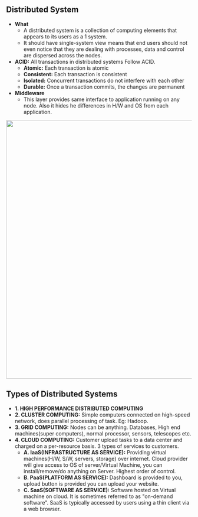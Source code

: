## Distributed System
- **What** 
  - A distributed system is a collection of computing elements that appears to its users as a 1 system.
  - It should have single-system view means that end users should not even notice that they are dealing with processes, data and control are dispersed across the nodes.
- **ACID:** All transactions in distributed systems Follow ACID.
  - **Atomic:** Each transaction is atomic
  - **Consistent:** Each transaction is consistent
  - **Isolated:** Concurrent transactions do not interfere with each other
  - **Durable:** Once a transaction commits, the changes are permanent  
- **Middleware**
  - This layer provides same interface to application running on any node. Also it hides he differences in H/W and OS from each application.  
<img src="https://i.ibb.co/4f6xC82/distributed-system-middleware-layer.png" width=700 />


## Types of Distributed Systems
- **1. HIGH PERFORMANCE DISTRIBUTED COMPUTING**
- **2. CLUSTER COMPUTING:** Simple computers connected on high-speed network, does parallel processing of task. Eg: Hadoop.
- **3. GRID COMPUTING:** Nodes can be anything. Databases, High end machines(super computers), normal processor, sensors, telescopes etc.
- **4. CLOUD COMPUTING:** Customer upload tasks to a data center and charged on a per-resource basis. 3 types of services to customers.
  - **A. IaaS(INFRASTRUCTURE AS SERVICE):**  Providing virtual machines(H/W, S/W, servers, storage) over internet. Cloud provider will give access to OS of server/Virtual Machine, you can install/remove/do anything on Server. Highest order of control.
  - **B. PaaS(PLATFORM AS SERVICE):** Dashboard is provided to you, upload button is provided you can upload your website.
  - **C. SaaS(SOFTWARE AS SERVICE):** Software hosted on Virtual machine on cloud. It is sometimes referred to as "on-demand software". SaaS is typically accessed by users using a thin client via a web browser.

